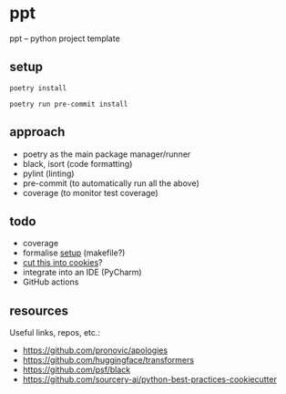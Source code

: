 # ppt

ppt – python project template

## setup

`poetry install`

`poetry run pre-commit install`

## approach

- poetry as the main package manager/runner
- black, isort (code formatting)
- pylint (linting)
- pre-commit (to automatically run all the above)
- coverage (to monitor test coverage)

## todo

- coverage
- formalise [setup](#setup) (makefile?)
- [cut this into cookies](https://github.com/cookiecutter/cookiecutter)?
- integrate into an IDE (PyCharm)
- GitHub actions

## resources

Useful links, repos, etc.:

- https://github.com/pronovic/apologies
- https://github.com/huggingface/transformers
- https://github.com/psf/black
- https://github.com/sourcery-ai/python-best-practices-cookiecutter
